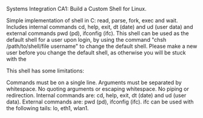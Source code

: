 Systems Integration CA1: Build a Custom Shell for Linux.

Simple implementation of shell in C: read, parse, fork, exec and wait. Includes internal commands cd, help, exit, dt (date) and ud (user data) and external commands pwd (pd), ifconfig (ifc). This shell can be used as the default shell for a user upon login, by using the command "chsh /path/to/shell/file username" to change the default shell. Please make a new user before you change the default shell, as otherwise you will be stuck with the 

This shell has some limitations:

Commands must be on a single line.
Arguments must be separated by whitespace.
No quoting arguments or escaping whitespace.
No piping or redirection.
Internal commands are: cd, help, exit, dt (date) and ud (user data).
External commands are: pwd (pd), ifconfig (ifc).
ifc can be used with the following tails: lo, eth1, wlan1.


